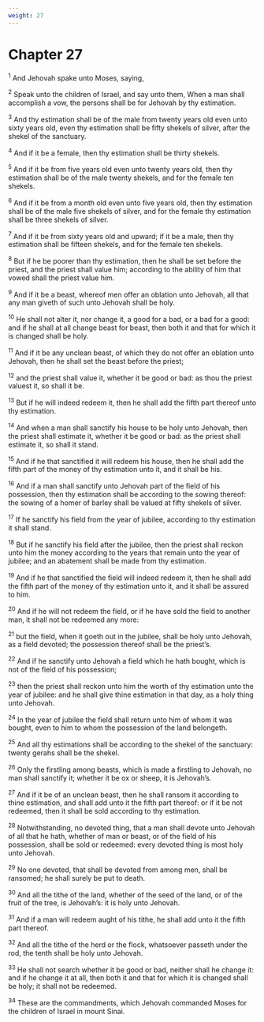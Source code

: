 ```yaml
---
weight: 27
---
```


# Chapter 27

<sup>1</sup> And Jehovah spake unto Moses, saying, 

<sup>2</sup> Speak unto the children of Israel, and say unto them, When a man shall accomplish a vow, the persons shall be for Jehovah by thy estimation. 

<sup>3</sup> And thy estimation shall be of the male from twenty years old even unto sixty years old, even thy estimation shall be fifty shekels of silver, after the shekel of the sanctuary. 

<sup>4</sup> And if it be a female, then thy estimation shall be thirty shekels. 

<sup>5</sup> And if it be from five years old even unto twenty years old, then thy estimation shall be of the male twenty shekels, and for the female ten shekels. 

<sup>6</sup> And if it be from a month old even unto five years old, then thy estimation shall be of the male five shekels of silver, and for the female thy estimation shall be three shekels of silver. 

<sup>7</sup> And if it be from sixty years old and upward; if it be a male, then thy estimation shall be fifteen shekels, and for the female ten shekels. 

<sup>8</sup> But if he be poorer than thy estimation, then he shall be set before the priest, and the priest shall value him; according to the ability of him that vowed shall the priest value him. 

<sup>9</sup> And if it be a beast, whereof men offer an oblation unto Jehovah, all that any man giveth of such unto Jehovah shall be holy. 

<sup>10</sup> He shall not alter it, nor change it, a good for a bad, or a bad for a good: and if he shall at all change beast for beast, then both it and that for which it is changed shall be holy. 

<sup>11</sup> And if it be any unclean beast, of which they do not offer an oblation unto Jehovah, then he shall set the beast before the priest; 

<sup>12</sup> and the priest shall value it, whether it be good or bad: as thou the priest valuest it, so shall it be. 

<sup>13</sup> But if he will indeed redeem it, then he shall add the fifth part thereof unto thy estimation. 

<sup>14</sup> And when a man shall sanctify his house to be holy unto Jehovah, then the priest shall estimate it, whether it be good or bad: as the priest shall estimate it, so shall it stand. 

<sup>15</sup> And if he that sanctified it will redeem his house, then he shall add the fifth part of the money of thy estimation unto it, and it shall be his. 

<sup>16</sup> And if a man shall sanctify unto Jehovah part of the field of his possession, then thy estimation shall be according to the sowing thereof: the sowing of a homer of barley shall be valued at fifty shekels of silver. 

<sup>17</sup> If he sanctify his field from the year of jubilee, according to thy estimation it shall stand. 

<sup>18</sup> But if he sanctify his field after the jubilee, then the priest shall reckon unto him the money according to the years that remain unto the year of jubilee; and an abatement shall be made from thy estimation. 

<sup>19</sup> And if he that sanctified the field will indeed redeem it, then he shall add the fifth part of the money of thy estimation unto it, and it shall be assured to him. 

<sup>20</sup> And if he will not redeem the field, or if he have sold the field to another man, it shall not be redeemed any more: 

<sup>21</sup> but the field, when it goeth out in the jubilee, shall be holy unto Jehovah, as a field devoted; the possession thereof shall be the priest’s. 

<sup>22</sup> And if he sanctify unto Jehovah a field which he hath bought, which is not of the field of his possession; 

<sup>23</sup> then the priest shall reckon unto him the worth of thy estimation unto the year of jubilee: and he shall give thine estimation in that day, as a holy thing unto Jehovah. 

<sup>24</sup> In the year of jubilee the field shall return unto him of whom it was bought, even to him to whom the possession of the land belongeth. 

<sup>25</sup> And all thy estimations shall be according to the shekel of the sanctuary: twenty gerahs shall be the shekel. 

<sup>26</sup> Only the firstling among beasts, which is made a firstling to Jehovah, no man shall sanctify it; whether it be ox or sheep, it is Jehovah’s. 

<sup>27</sup> And if it be of an unclean beast, then he shall ransom it according to thine estimation, and shall add unto it the fifth part thereof: or if it be not redeemed, then it shall be sold according to thy estimation. 

<sup>28</sup> Notwithstanding, no devoted thing, that a man shall devote unto Jehovah of all that he hath, whether of man or beast, or of the field of his possession, shall be sold or redeemed: every devoted thing is most holy unto Jehovah. 

<sup>29</sup> No one devoted, that shall be devoted from among men, shall be ransomed; he shall surely be put to death. 

<sup>30</sup> And all the tithe of the land, whether of the seed of the land, or of the fruit of the tree, is Jehovah’s: it is holy unto Jehovah. 

<sup>31</sup> And if a man will redeem aught of his tithe, he shall add unto it the fifth part thereof. 

<sup>32</sup> And all the tithe of the herd or the flock, whatsoever passeth under the rod, the tenth shall be holy unto Jehovah. 

<sup>33</sup> He shall not search whether it be good or bad, neither shall he change it: and if he change it at all, then both it and that for which it is changed shall be holy; it shall not be redeemed. 

<sup>34</sup> These are the commandments, which Jehovah commanded Moses for the children of Israel in mount Sinai. 

